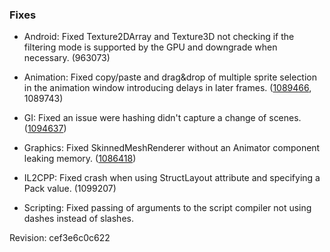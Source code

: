 ### Fixes

*   Android: Fixed Texture2DArray and Texture3D not checking if the filtering mode is supported by the GPU and downgrade when necessary. (963073)
    
*   Animation: Fixed copy/paste and drag&drop of multiple sprite selection in the animation window introducing delays in later frames. ([1089466](https://issuetracker.unity3d.com/issues/importing-sprites-into-the-animation-timeline-results-in-some-sprites-being-duplicates-of-each-other), 1089743)
    
*   GI: Fixed an issue were hashing didn't capture a change of scenes. ([1094637](https://issuetracker.unity3d.com/issues/environment-lighting-is-not-applied-when-loading-a-duplicated-scene-via-scenemanager-dot-loadscene))
    
*   Graphics: Fixed SkinnedMeshRenderer without an Animator component leaking memory. ([1086418](https://issuetracker.unity3d.com/issues/rendering-a-scene-with-a-skinned-mesh-renderer-causes-a-jobtempalloc-memory-leak))
    
*   IL2CPP: Fixed crash when using StructLayout attribute and specifying a Pack value. (1099207)
    
*   Scripting: Fixed passing of arguments to the script compiler not using dashes instead of slashes.
    

Revision: cef3e6c0c622